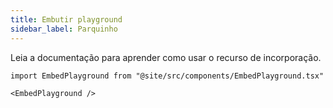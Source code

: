 ```yaml
---
title: Embutir playground
sidebar_label: Parquinho
---
```


Leia a documentação [](intro) para aprender como usar o recurso de incorporação.

```mdx-code-block
import EmbedPlayground from "@site/src/components/EmbedPlayground.tsx"

<EmbedPlayground />
```
